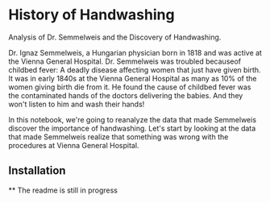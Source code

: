 # History of Handwashing
Analysis of Dr. Semmelweis and the Discovery of Handwashing. 

Dr. Ignaz Semmelweis, a Hungarian physician born in 1818 and was active at the Vienna General Hospital. Dr. Semmelweis was troubled becauseof childbed fever: A deadly disease affecting women that just have given birth. It was in early 1840s at the Vienna General Hospital as many as 10% of the women giving birth die from it. He found the cause of childbed fever was the contaminated hands of the doctors delivering the babies. And they won't listen to him and wash their hands!

In this notebook, we're going to reanalyze the data that made Semmelweis discover the importance of handwashing. Let's start by looking at the data that made Semmelweis realize that something was wrong with the procedures at Vienna General Hospital.


## Installation

** The readme is still in progress

